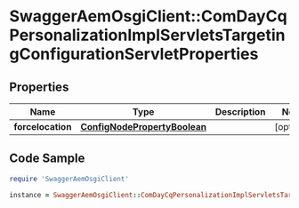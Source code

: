 # SwaggerAemOsgiClient::ComDayCqPersonalizationImplServletsTargetingConfigurationServletProperties

## Properties

Name | Type | Description | Notes
------------ | ------------- | ------------- | -------------
**forcelocation** | [**ConfigNodePropertyBoolean**](ConfigNodePropertyBoolean.md) |  | [optional] 

## Code Sample

```ruby
require 'SwaggerAemOsgiClient'

instance = SwaggerAemOsgiClient::ComDayCqPersonalizationImplServletsTargetingConfigurationServletProperties.new(forcelocation: null)
```


